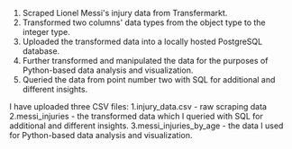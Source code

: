 1. Scraped Lionel Messi's injury data from Transfermarkt. 
2. Transformed two columns' data types from the object type to the integer type. 
3. Uploaded the transformed data into a locally hosted PostgreSQL database.
4. Further transformed and manipulated the data for the purposes of Python-based data analysis and visualization.
5. Queried the data from point number two with SQL for additional and different insights.

I have uploaded three CSV files:
1.injury_data.csv - raw scraping data
2.messi_injuries - the transformed data which I queried with SQL for additional and different insights.
3.messi_injuries_by_age - the data I used for Python-based data analysis and visualization.

